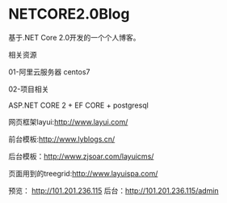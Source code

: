 # NETCORE2.0Blog
基于.NET Core 2.0开发的一个个人博客。

相关资源

01-阿里云服务器 centos7

02-项目相关

ASP.NET CORE 2 + EF CORE + postgresql 

网页框架layui:http://www.layui.com/

前台模板:http://www.lyblogs.cn/

后台模板：http://www.zjsoar.com/layuicms/

页面用到的treegrid:http://www.layuispa.com/


预览： http://101.201.236.115 后台：http://101.201.236.115/admin
